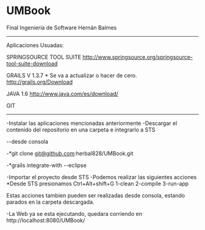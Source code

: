 UMBook
======

Final Ingeniería de Software Hernán Balmes


------------------------------------------------------------------------------------
Aplicaciones Usuadas:

SPRINGSOURCE TOOL SUITE
http://www.springsource.org/springsource-tool-suite-download

GRAILS V 1.3.7 * Se va a actualizar o hacer de cero.
http://grails.org/Download

JAVA 1.6 
http://www.java.com/es/download/

GIT

------------------------------------------------------------------------------------

-Instalar las aplicaciones mencionadas anteriormente
-Descargar el contenido del repositorio en una carpeta e integrarlo a STS

--desde consola

-*git clone git@github.com:herbal828/UMBook.git

-*grails integrate-with --eclipse

-Importar el proyecto desde STS
-Podemos realizar las siguientes acciones
*Desde STS presionamos Ctrl+Alt+shift+G
1-clean
2-compile
3-run-app

Estas acciones tambien pueden ser realizadas desde consola, estando parados en la carpeta descargada.

-La Web ya se esta ejecutando, quedara corriendo en http://localhost:8080/UMBook/


